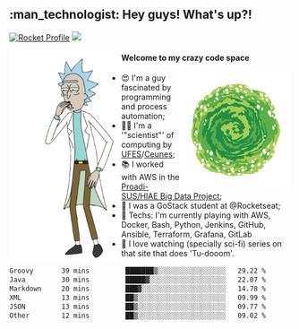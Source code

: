 
<h2> :man_technologist: Hey guys! What's up?!</h2>
                                                                         
[![Rocket Profile](https://img.shields.io/static/v1?label=Rocketseat&message=Profile&colorA=purple&color=black&logo=Rocket&logoColor=white)](https://app.rocketseat.com.br/me/elyabe)
<a href="https://www.linkedin.com/in/elyabe/"><img src="https://img.shields.io/badge/LinkedIn-informational?logo=linkedin"/></a>

<img align='left' src="https://raw.githubusercontent.com/Elyabe/Elyabe/master/images/rick-dancing.gif" width='200'>

                       
#### Welcome to my crazy code space 
<img align='right' src="https://raw.githubusercontent.com/Elyabe/elyabe/master/images/portal-3.gif" width='200'>

- :heart_eyes: I'm a guy fascinated by programming and process automation; 
- :office_worker: I'm a '"scientist"' of computing by [UFES](http://ufes.br)/[Ceunes](http://ceunes.ufes.br);
- :books: I worked with AWS in the [Proadi-SUS/HIAE Big Data Project](https://www.einstein.br/responsabilidade-social/atuacao-com-o-ministerio-da-saude/proadi-sus);
- :rocket: I was a GoStack student at @Rocketseat;
- :green_heart: Techs: I'm currently playing with AWS, Docker, Bash, Python, Jenkins, GitHub, Ansible, Terraform, Grafana, GitLab
- :movie_camera: I love watching (specially sci-fi) series on that site that does 'Tu-dooom'.

<!--START_SECTION:waka-->

```text
Groovy       39 mins         ███████▒░░░░░░░░░░░░░░░░░   29.22 %
Java         30 mins         █████▓░░░░░░░░░░░░░░░░░░░   22.07 %
Markdown     20 mins         ███▓░░░░░░░░░░░░░░░░░░░░░   14.78 %
XML          13 mins         ██▒░░░░░░░░░░░░░░░░░░░░░░   09.99 %
JSON         13 mins         ██▒░░░░░░░░░░░░░░░░░░░░░░   09.77 %
Other        12 mins         ██▒░░░░░░░░░░░░░░░░░░░░░░   09.02 %
```

<!--END_SECTION:waka-->
